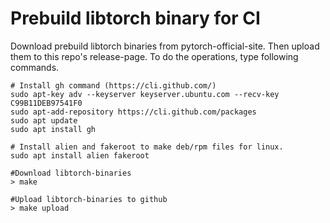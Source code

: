 # Prebuild libtorch binary for CI

Download prebuild libtorch binaries from pytorch-official-site.
Then upload them to this repo's release-page.
To do the operations, type following commands.

```
# Install gh command (https://cli.github.com/)
sudo apt-key adv --keyserver keyserver.ubuntu.com --recv-key C99B11DEB97541F0
sudo apt-add-repository https://cli.github.com/packages
sudo apt update
sudo apt install gh

# Install alien and fakeroot to make deb/rpm files for linux.
sudo apt install alien fakeroot

#Download libtorch-binaries
> make

#Upload libtorch-binaries to github
> make upload
```
